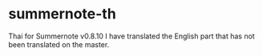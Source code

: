 # summernote-th
Thai for Summernote v0.8.10
I have translated the English part that has not been translated on the master.
